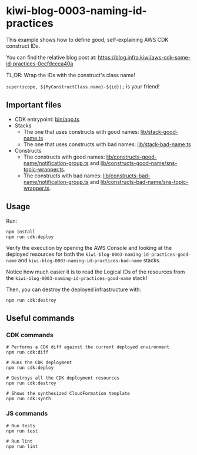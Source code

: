 # kiwi-blog-0003-naming-id-practices

This example shows how to define good, self-explaining AWS CDK construct IDs.

You can find the relative blog post at: https://blog.infra.kiwi/aws-cdk-some-id-practices-0ecfdccca40a

TL;DR: Wrap the IDs with the construct's class name!

`super(scope, ${MyConstructClass.name}-${id});` is your friend!

## Important files

* CDK entrypoint: [bin/app.ts](bin/app.ts)
* Stacks
    * The one that uses constructs with good names: [lib/stack-good-name.ts](lib/stack-good-name.ts)
    * The one that uses constructs with bad names: [lib/stack-bad-name.ts](lib/stack-bad-name.ts)
* Constructs
    * The constructs with good
      names: [lib/constructs-good-name/notification-group.ts](lib/constructs-good-name/notification-group.ts)
      and [lib/constructs-good-name/sns-topic-wrapper.ts](lib/constructs-good-name/sns-topic-wrapper.ts).
    * The constructs with bad
      names: [lib/constructs-bad-name/notification-group.ts](lib/constructs-bad-name/notification-group.ts)
      and [lib/constructs-bad-name/sns-topic-wrapper.ts](lib/constructs-bad-name/sns-topic-wrapper.ts).

## Usage

Run:

```shell
npm install
npm run cdk:deploy
```

Verify the execution by opening the AWS Console and looking at the deployed resources for both the
`kiwi-blog-0003-naming-id-practices-good-name` and `kiwi-blog-0003-naming-id-practices-bad-name` stacks.

Notice how much easier it is to read the Logical IDs of the resources from
the `kiwi-blog-0003-naming-id-practices-good-name` stack!

Then, you can destroy the deployed infrastructure with:

```shell
npm run cdk:destroy
```

## Useful commands

### CDK commands

```shell
# Performs a CDK diff against the current deployed environment
npm run cdk:diff

# Runs the CDK deployment
npm run cdk:deploy

# Destroys all the CDK deployment resources
npm run cdk:destroy

# Shows the synthesized CloudFormation template
npm run cdk:synth
```

### JS commands

```shell
# Run tests
npm run test

# Run lint
npm run lint
```
